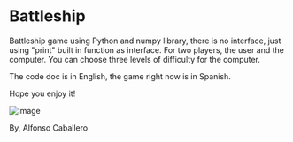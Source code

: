 # Battleship
Battleship game using Python and numpy library, there is no interface, just using "print" built in function as interface.
For two players, the user and the computer.
You can choose three levels of difficulty for the computer. 

The code doc is in English, the game right now is in Spanish.

Hope you enjoy it!

  ![image](https://github.com/Alfonso-Caballero/Battleship/assets/135018165/3967de31-dfea-4611-81d0-d990e0759e4e)


By, 
Alfonso Caballero
